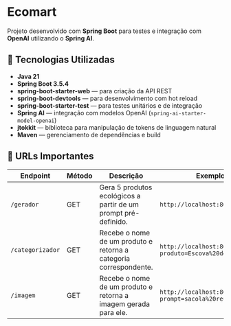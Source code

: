 # Ecomart

Projeto desenvolvido com **Spring Boot** para testes e integração com **OpenAI** utilizando o **Spring AI**.

## 🚀 Tecnologias Utilizadas

- **Java 21**
- **Spring Boot 3.5.4**
- **spring-boot-starter-web** — para criação da API REST
- **spring-boot-devtools** — para desenvolvimento com hot reload
- **spring-boot-starter-test** — para testes unitários e de integração
- **Spring AI** — integração com modelos OpenAI (`spring-ai-starter-model-openai`)
- **jtokkit** — biblioteca para manipulação de tokens de linguagem natural
- **Maven** — gerenciamento de dependências e build

## 🔗 URLs Importantes

| Endpoint        | Método | Descrição                                                                 | Exemplo de Uso                                                                 |
|-----------------|--------|---------------------------------------------------------------------------|--------------------------------------------------------------------------------|
| `/gerador`      | GET    | Gera 5 produtos ecológicos a partir de um prompt pré-definido.            | `http://localhost:8080/gerador`                                                |
| `/categorizador`| GET    | Recebe o nome de um produto e retorna a categoria correspondente.         | `http://localhost:8080/categorizador?produto=Escova%20de%20dentes`             |
| `/imagem`       | GET    | Recebe o nome de um produto e retorna a imagem gerada para ele.           | `http://localhost:8080/imagem?prompt=sacola%20reutilizavel`                    |
